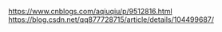 https://www.cnblogs.com/aqiuqiu/p/9512816.html
https://blog.csdn.net/qq877728715/article/details/104499687/